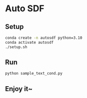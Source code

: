# Auto SDF

## Setup

```bash
conda create -n autosdf python=3.10
conda activate autosdf
./setup.sh
```

## Run

```bash
python sample_text_cond.py
```

## Enjoy it~
